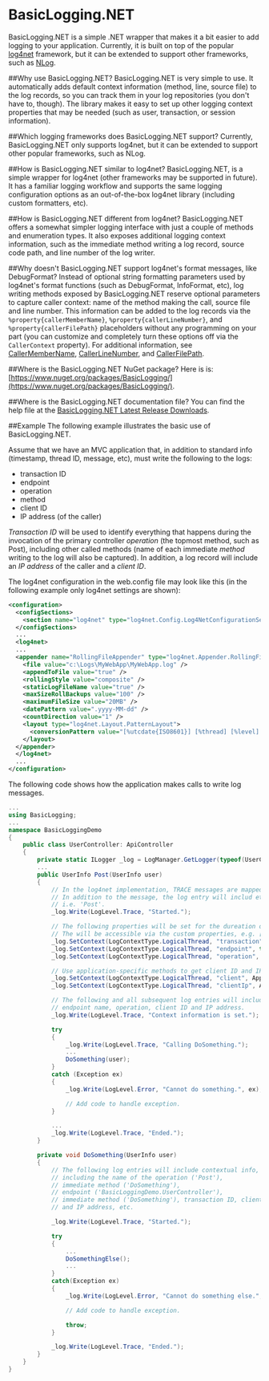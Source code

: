 # BasicLogging.NET
BasicLogging.NET is a simple .NET wrapper that makes it a bit easier to add logging to your application. Currently, it is built on top of the popular [log4net](https://logging.apache.org/log4net/) framework, but it can be extended to support other frameworks, such as [NLog](http://nlog-project.org/).

##Why use BasicLogging.NET?
BasicLogging.NET is very simple to use. It automatically adds default context information (method, line, source file) to the log records, so you can track them in your log repositories (you don't have to, though). The library makes it easy to set up other logging context properties that may be needed (such as user, transaction, or session information).

##Which logging frameworks does BasicLogging.NET support?
Currently, BasicLogging.NET only supports log4net, but it can be extended to support other popular frameworks, such as NLog.

##How is BasicLogging.NET similar to log4net?
BasicLogging.NET, is a simple wrapper for log4net (other frameworks may be supported in future). It has a familiar logging workflow and supports the same logging configuration options as an out-of-the-box log4net library (including custom formatters, etc).

##How is BasicLogging.NET different from log4net?
BasicLogging.NET offers a somewhat simpler logging interface with just a couple of methods and enumeration types. It also exposes additional logging context information, such as the immediate method writing a log record, source code path, and line number of the log writer. 

##Why doesn't BasicLogging.NET support log4net's format messages, like DebugFormat?
Instead of optional string formatting parameters used by log4net's format functions (such as DebugFormat, InfoFormat, etc), log writing methods exposed by BasicLogging.NET reserve optional parameters to capture caller context: name of the method making the call, source file and line number. This information can be added to the log records via the `%property{callerMemberName}`, `%property{callerLineNumber}`, and `%property{callerFilePath}` placeholders without any programming on your part (you can customize and completely turn these options off via the `CallerContext` property). For additional information, see [CallerMemberName](https://msdn.microsoft.com/en-us/library/hh551816), [CallerLineNumber](https://msdn.microsoft.com/en-us/library/hh551811), and [CallerFilePath](https://msdn.microsoft.com/en-us/library/hh551818).

##Where is the BasicLogging.NET NuGet package?
Here is is: [https://www.nuget.org/packages/BasicLogging/](https://www.nuget.org/packages/BasicLogging/).

##Where is the BasicLogging.NET documentation file?
You can find the help file at the [BasicLogging.NET Latest Release Downloads](../../releases).

##Example
The following example illustrates the basic use of BasicLogging.NET. 

Assume that we have an MVC application that, in addition to standard info (timestamp, thread ID, message, etc), must write the following to the logs: 

- transaction ID 
- endpoint 
- operation 
- method 
- client ID
- IP address (of the caller) 

*Transaction ID* will be used to identify everything that happens during the invocation of the primary controller *operation* (the topmost method, such as Post), including other called methods (name of each immediate *method* writing to the log will also be captured). In addition, a log record will include an *IP address* of the caller and a *client ID*. 

The log4net configuration in the web.config file may look like this (in the following example only log4net settings are shown): 
```xml
<configuration>
  <configSections>
    <section name="log4net" type="log4net.Config.Log4NetConfigurationSectionHandler, log4net, Version=1.2.11.0, Culture=neutral, PublicKeyToken=669e0ddf0bb1aa2a" />
  </configSections>
  ...
  <log4net>
  ...
  <appender name="RollingFileAppender" type="log4net.Appender.RollingFileAppender">
    <file value="c:\Logs\MyWebApp\MyWebApp.log" />
    <appendToFile value="true" />
    <rollingStyle value="composite" />
    <staticLogFileName value="true" />
    <maxSizeRollBackups value="100" />
    <maximumFileSize value="20MB" />
    <datePattern value=".yyyy-MM-dd" />
    <countDirection value="1" />
    <layout type="log4net.Layout.PatternLayout">
      <conversionPattern value="[%utcdate{ISO8601}] [%thread] [%level] [%property{transaction}] [%property{operation}] [%property{clientIp}] [%property{client}] [%logger{1}] [%property{endpoint}] [%property{callerMemberName}] %message%newline%exception" />
    </layout>
  </appender>            
  </log4net>
  ...
</configuration>
```
The following code shows how the application makes calls to write log messages. 
```csharp
...
using BasicLogging;
...
namespace BasicLoggingDemo
{
    public class UserController: ApiController
    {
        private static ILogger _log = LogManager.GetLogger(typeof(UserController));
        ...
        public UserInfo Post(UserInfo user)
        {
            // In the log4net implementation, TRACE messages are mapped to DEBUG messages.
            // In addition to the message, the log entry will includ ethe name of this method,
            // i.e. 'Post'.
            _log.Write(LogLevel.Trace, "Started.");

            // The following properties will be set for the dureation of the logical thread.
            // The will be accessible via the custom properties, e.g. [%property{transaction}].
            _log.SetContext(LogContextType.LogicalThread, "transaction", Guid.NewGuid());
            _log.SetContext(LogContextType.LogicalThread, "endpoint", this.GetType());
            _log.SetContext(LogContextType.LogicalThread, "operation", LogContext.GetMethodName());

            // Use application-specific methods to get client ID and IP address.
            _log.SetContext(LogContextType.LogicalThread, "client", AppHelper.GetClientId());
            _log.SetContext(LogContextType.LogicalThread, "clientIp", AppHelper.GetClientIpAddress());

            // The following and all subsequent log entries will include transaction ID, 
            // endpoint name, operation, client ID and IP address.
            _log.Write(LogLevel.Trace, "Context information is set.");

            try
            {
                _log.Write(LogLevel.Trace, "Calling DoSomething.");
                ...
                DoSomething(user);
            }
            catch (Exception ex)
            {
                _log.Write(LogLevel.Error, "Cannot do something.", ex);

                // Add code to handle exception.
            }

            ...
            _log.Write(LogLevel.Trace, "Ended.");
        }

        private void DoSomething(UserInfo user)
        {
            // The following log entries will include contextual info,
            // including the name of the operation ('Post'), 
            // immediate method ('DoSomething'),
            // endpoint ('BasicLoggingDemo.UserController'),
            // immediate method ('DoSomething'), transaction ID, client ID 
            // and IP address, etc.

            _log.Write(LogLevel.Trace, "Started.");

            try
            {
                ...
                DoSomethingElse();
                ...
            }
            catch(Exception ex)
            {
                _log.Write(LogLevel.Error, "Cannot do something else.", ex);

                // Add code to handle exception.

                throw;
            }

            _log.Write(LogLevel.Trace, "Ended.");                    
        }
    }
}

```
